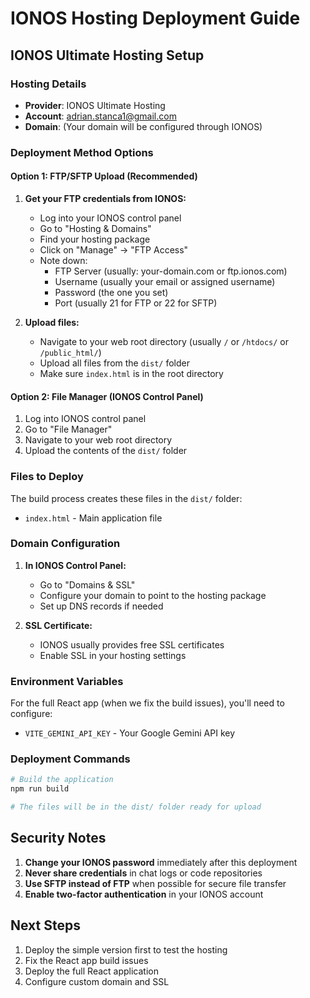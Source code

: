 # IONOS Hosting Deployment Guide

## IONOS Ultimate Hosting Setup

### Hosting Details
- **Provider**: IONOS Ultimate Hosting
- **Account**: adrian.stanca1@gmail.com
- **Domain**: (Your domain will be configured through IONOS)

### Deployment Method Options

#### Option 1: FTP/SFTP Upload (Recommended)

1. **Get your FTP credentials from IONOS:**
   - Log into your IONOS control panel
   - Go to "Hosting & Domains" 
   - Find your hosting package
   - Click on "Manage" → "FTP Access"
   - Note down:
     - FTP Server (usually: your-domain.com or ftp.ionos.com)
     - Username (usually your email or assigned username)
     - Password (the one you set)
     - Port (usually 21 for FTP or 22 for SFTP)

2. **Upload files:**
   - Navigate to your web root directory (usually `/` or `/htdocs/` or `/public_html/`)
   - Upload all files from the `dist/` folder
   - Make sure `index.html` is in the root directory

#### Option 2: File Manager (IONOS Control Panel)

1. Log into IONOS control panel
2. Go to "File Manager"
3. Navigate to your web root directory
4. Upload the contents of the `dist/` folder

### Files to Deploy

The build process creates these files in the `dist/` folder:
- `index.html` - Main application file

### Domain Configuration

1. **In IONOS Control Panel:**
   - Go to "Domains & SSL"
   - Configure your domain to point to the hosting package
   - Set up DNS records if needed

2. **SSL Certificate:**
   - IONOS usually provides free SSL certificates
   - Enable SSL in your hosting settings

### Environment Variables

For the full React app (when we fix the build issues), you'll need to configure:
- `VITE_GEMINI_API_KEY` - Your Google Gemini API key

### Deployment Commands

```bash
# Build the application
npm run build

# The files will be in the dist/ folder ready for upload
```

## Security Notes

1. **Change your IONOS password** immediately after this deployment
2. **Never share credentials** in chat logs or code repositories  
3. **Use SFTP instead of FTP** when possible for secure file transfer
4. **Enable two-factor authentication** in your IONOS account

## Next Steps

1. Deploy the simple version first to test the hosting
2. Fix the React app build issues
3. Deploy the full React application
4. Configure custom domain and SSL